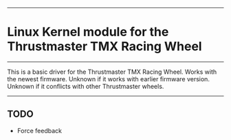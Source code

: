 ***
# Linux Kernel module for the Thrustmaster TMX Racing Wheel

***
This is a basic driver for the Thrustmaster TMX Racing Wheel.
Works with the newest firmware. Unknown if it works with earlier
firmware version. Unknown if it conflicts with other Thrustmaster
wheels.

***
## TODO

- Force feedback

